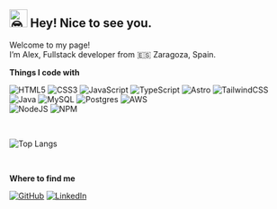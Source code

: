 ## <img src="https://fonts.gstatic.com/s/e/notoemoji/latest/1f60e/512.gif" alt="😎" width="32" height="32"> Hey! Nice to see you.

Welcome to my page!<br>
I’m Alex, Fullstack developer from :es: Zaragoza, Spain.


**Things I code with**

 ![HTML5](https://img.shields.io/badge/html5-%23E34F26.svg?style=for-the-badge&logo=html5&logoColor=white) ![CSS3](https://img.shields.io/badge/css3-%231572B6.svg?style=for-the-badge&logo=css3&logoColor=white) ![JavaScript](https://img.shields.io/badge/javascript-%23323330.svg?style=for-the-badge&logo=javascript&logoColor=%23F7DF1E) ![TypeScript](https://img.shields.io/badge/typescript-%23007ACC.svg?style=for-the-badge&logo=typescript&logoColor=white) ![Astro](https://img.shields.io/badge/astro-%232C2052.svg?style=for-the-badge&logo=astro&logoColor=white) ![TailwindCSS](https://img.shields.io/badge/tailwindcss-%2338B2AC.svg?style=for-the-badge&logo=tailwind-css&logoColor=white) ![Java](https://img.shields.io/badge/java-%23ED8B00.svg?style=for-the-badge&logo=openjdk&logoColor=white) ![MySQL](https://img.shields.io/badge/mysql-4479A1.svg?style=for-the-badge&logo=mysql&logoColor=white) 	![Postgres](https://img.shields.io/badge/postgres-%23316192.svg?style=for-the-badge&logo=postgresql&logoColor=white) ![AWS](https://img.shields.io/badge/AWS-%23FF9900.svg?style=for-the-badge&logo=amazon-aws&logoColor=white)<br> ![NodeJS](https://img.shields.io/badge/node.js-6DA55F?style=for-the-badge&logo=node.js&logoColor=white) ![NPM](https://img.shields.io/badge/NPM-%23CB3837.svg?style=for-the-badge&logo=npm&logoColor=white)

<br>

![Top Langs](https://github-readme-stats.vercel.app/api/top-langs/?username=alejandrosmdev&layout=compact&theme=dark)

<br>

**Where to find me**

[![GitHub](https://img.shields.io/badge/github-%23121011.svg?style=for-the-badge&logo=github&logoColor=white)](https://github.com/alejandrosmdev)
[![LinkedIn](https://img.shields.io/badge/linkedin-%230077B5.svg?style=for-the-badge&logo=linkedin&logoColor=white)](https://linkedin.com/in/alejandrosmdev)

